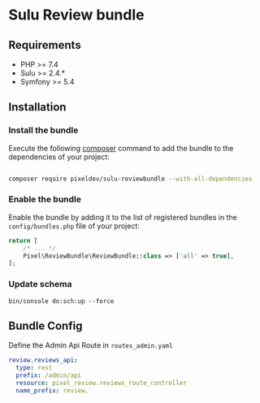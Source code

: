 # Sulu Review bundle


## Requirements

* PHP >= 7.4
* Sulu >= 2.4.*
* Symfony >= 5.4


## Installation

### Install the bundle

Execute the following [composer](https://getcomposer.org/) command to add the bundle to the dependencies of your
project:

```bash

composer require pixeldev/sulu-reviewbundle --with-all-dependencies

```

### Enable the bundle

Enable the bundle by adding it to the list of registered bundles in the `config/bundles.php` file of your project:

 ```php
 return [
     /* ... */
     Pixel\ReviewBundle\ReviewBundle::class => ['all' => true],
 ];
 ```

### Update schema
```shell script
bin/console do:sch:up --force
```

## Bundle Config

Define the Admin Api Route in `routes_admin.yaml`
```yaml
review.reviews_api:
  type: rest
  prefix: /admin/api
  resource: pixel_review.reviews_route_controller
  name_prefix: review.
```

